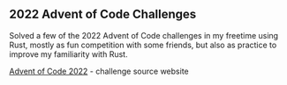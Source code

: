 ## 2022 Advent of Code Challenges

Solved a few of the 2022 Advent of Code challenges in my freetime using Rust, mostly as fun competition with some friends, but also as practice to improve my familiarity with Rust.

[Advent of Code 2022](https://adventofcode.com/2022) - challenge source website
